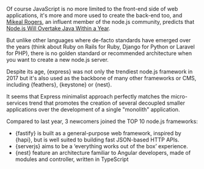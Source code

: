 Of course JavaScript is no more limited to the front-end side of web applications, it's more and more used to create the back-end too, and [Mikeal Rogers](https://github.com/mikeal), an influent member of the node.js community, predicts that [Node.js Will Overtake Java Within a Year](https://thenewstack.io/open-source-profile-mikeal-rogers-node-js/).

But unlike other languages where de-facto standards have emerged over the years (think about Ruby on Rails for Ruby, Django for Python or Laravel for PHP), there is no golden standard or recommended architecture when you want to create a new node.js server.

Despite its age, {express} was not only the trendiest node.js framework in 2017 but it's also used as the backbone of many other frameworks or CMS, including {feathers}, {keystone} or {nest}.

It seems that Express minimalist approach perfectly matches the micro-services trend that promotes the creation of several decoupled smaller applications over the development of a single "monolith" application.

Compared to last year, 3 newcomers joined the TOP 10 node.js frameworks:

* {fastify} is built as a general-purpose web framework, inspired by {hapi}, but is well suited to building fast JSON-based HTTP APIs.
* {serverjs} aims to be a ‘everything works out of the box’ experience.
* {nest} feature an architecture familiar to Angular developers, made of modules and controller, written in TypeScript
